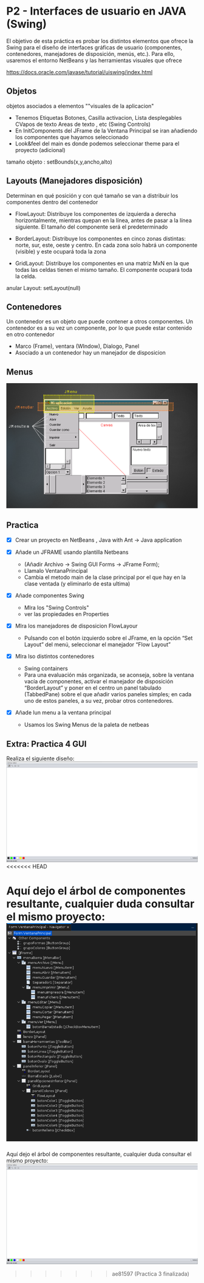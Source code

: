 # P2 - Interfaces de usuario en JAVA (Swing)

El objetivo de esta práctica es probar los distintos elementos que ofrece la Swing para el
diseño de interfaces gráficas de usuario (componentes, contenedores, manejadores de disposición, menús, etc.). Para ello, usaremos el entorno NetBeans y las herramientas visuales que ofrece

https://docs.oracle.com/javase/tutorial/uiswing/index.html

## Objetos 
objetos asociados a elementos ""visuales de la aplicacion"
- Tenemos Etiquetas Botones, Casilla activacion, Lista desplegables CVapos de texto Areas de texto , etc (Swing Controls)
- En InitComponents del JFrame de la Ventana Principal se iran añadiendo los componentes que hayamos seleccionado 
- Look&feel del main es donde podemos seleccionar theme para el proyecto (adicional)

tamaño objeto : setBounds(x,y,ancho,alto)
## Layouts (Manejadores disposición)
Determinan en qué posición y con qué tamaño se van a distribuir los componentes dentro del contenedor
- FlowLayout:  Distribuye los componentes de izquierda a derecha horizontalmente, mientras quepan en la línea, antes de pasar a la línea siguiente. El tamaño del componente será el predeterminado

- BorderLayout: Distribuye los componentes en cinco zonas distintas: norte, sur, este, oeste y centro. En cada zona solo habrá un componente (visible) y este ocupará toda la zona

- GridLayout: Distribuye los componentes en una matriz MxN en la que todas las celdas tienen el mismo tamaño. El componente ocupará toda la celda.

anular Layout: setLayout(null)

## Contenedores
Un contenedor es un objeto que puede contener a otros componentes. Un contenedor es a su vez un componente, por lo que puede estar contenido en otro contenedor
- Marco (Frame), ventara (WIndow), Dialogo, Panel
- Asociado a un contenedor hay un manejador de disposicion

## Menus
![Texto Alternativo](Imagenes/2024-03-02_18-33.png)

## Practica 

- [x] Crear un proyecto en NetBeans , Java with Ant -> Java application 
- [x] Añade un JFRAME usando plantilla Netbeans
	- (Añadir Archivo → Swing GUI Forms → JFrame Form);
	- Llamalo VentanaPrincipal
	- Cambia el metodo main de la clase principal por el que hay en la clase ventada (y eliminarlo de esta ultima)

 - [x] Añade componentes Swing 
	 - MIra los "Swing Controls"
	 - ver las propiedades en Properties 

 - [x] MIra los manejadores de disposicion FlowLayour
	 - Pulsando con el botón izquierdo sobre el JFrame, en la opción “Set Layout” del menú, seleccionar el manejador “Flow Layout”

 - [x] MIra lso distintos contenedores 
	 - Swing containers
	 - Para una evaluación más organizada, se aconseja, sobre la ventana vacía de componentes, activar el manejador de disposición “BorderLayout” y poner en el centro un panel tabulado (TabbedPane) sobre el que añadir varios paneles simples; en cada uno de estos paneles, a su vez, probar otros contenedores.

 - [x] Añade lun menu a la ventana principal
	 - Usamos los Swing Menus de la paleta de netbeas


## Extra: Practica 4 GUI
Realiza el siguiente diseño:
![Texto Alternativo](Imagenes/2024-03-02_18-24.png)
<<<<<<< HEAD

Aquí dejo el árbol de componentes resultante, cualquier duda consultar el mismo proyecto:
![Texto Alternativo](Imagenes/2024-03-02_19-55.png)
=======


Aquí dejo el árbol de componentes resultante, cualquier duda consultar el mismo proyecto:
![Texto Alternativo](Imagenes/2024-03-02_18-24.png)
>>>>>>> ae81597 (Practica 3 finalizada)

